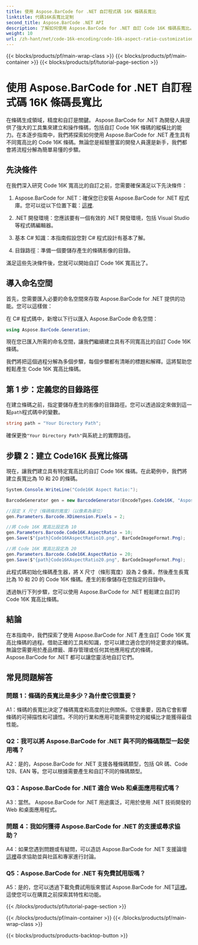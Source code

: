 ```yaml
---
title: 使用 Aspose.BarCode for .NET 自訂程式碼 16K 條碼長寬比
linktitle: 代碼16K長寬比定制
second_title: Aspose.BarCode .NET API
description: 了解如何使用 Aspose.BarCode for .NET 自訂 Code 16K 條碼長寬比。為您的應用程式建立精確的條碼。
weight: 10
url: /zh-hant/net/code-16k-encoding/code-16k-aspect-ratio-customization/
---
```


{{< blocks/products/pf/main-wrap-class >}}
{{< blocks/products/pf/main-container >}}
{{< blocks/products/pf/tutorial-page-section >}}

# 使用 Aspose.BarCode for .NET 自訂程式碼 16K 條碼長寬比

在條碼生成領域，精度和自訂是關鍵。 Aspose.BarCode for .NET 為開發人員提供了強大的工具集來建立和操作條碼，包括自訂 Code 16K 條碼的縱橫比的能力。在本逐步指南中，我們將探索如何使用 Aspose.BarCode for .NET 產生具有不同寬高比的 Code 16K 條碼。無論您是經驗豐富的開發人員還是新手，我們都會將流程分解為簡單易懂的步驟。

## 先決條件

在我們深入研究 Code 16K 寬高比的自訂之前，您需要確保滿足以下先決條件：

1.  Aspose.BarCode for .NET：確保您已安裝 Aspose.BarCode for .NET 程式庫。您可以從以下位置下載：[這裡](https://releases.aspose.com/barcode/net/).

2. .NET 開發環境：您應該要有一個有效的 .NET 開發環境，包括 Visual Studio 等程式碼編輯器。

3. 基本 C# 知識：本指南假設您對 C# 程式設計有基本了解。

4. 目錄路徑：準備一個要儲存產生的條碼影像的目錄。

滿足這些先決條件後，您就可以開始自訂 Code 16K 寬高比了。

## 導入命名空間

首先，您需要匯入必要的命名空間來存取 Aspose.BarCode for .NET 提供的功能。您可以這樣做：

在 C# 程式碼中，新增以下行以匯入 Aspose.BarCode 命名空間：

```csharp
using Aspose.BarCode.Generation;
```

現在您已匯入所需的命名空間，讓我們繼續建立具有不同寬高比的自訂 Code 16K 條碼。

我們將把這個過程分解為多個步驟，每個步驟都有清晰的標題和解釋。這將幫助您輕鬆產生 Code 16K 寬高比條碼。

## 第 1 步：定義您的目錄路徑

在建立條碼之前，指定要儲存產生的影像的目錄路徑。您可以透過設定來做到這一點`path`程式碼中的變數。

```csharp
string path = "Your Directory Path";
```

確保更換`"Your Directory Path"`與系統上的實際路徑。

## 步驟 2：建立 Code16K 長寬比條碼

現在，讓我們建立具有特定寬高比的自訂 Code 16K 條碼。在此範例中，我們將建立長寬比為 10 和 20 的條碼。

```csharp
System.Console.WriteLine("Code16K Aspect Ratio:");

BarcodeGenerator gen = new BarcodeGenerator(EncodeTypes.Code16K, "Aspose.BarCode");

//設定 X 尺寸（條碼條的寬度）（以像素為單位）
gen.Parameters.Barcode.XDimension.Pixels = 2;

//將 Code 16K 寬高比設定為 10
gen.Parameters.Barcode.Code16K.AspectRatio = 10;
gen.Save($"{path}Code16KAspectRatio10.png", BarCodeImageFormat.Png);

//將 Code 16K 寬高比設定為 20
gen.Parameters.Barcode.Code16K.AspectRatio = 20;
gen.Save($"{path}Code16KAspectRatio20.png", BarCodeImageFormat.Png);
```

此程式碼初始化條碼產生器，將 X 尺寸（條形寬度）設為 2 像素，然後產生長寬比為 10 和 20 的 Code 16K 條碼。產生的影像儲存在您指定的目錄中。

透過執行下列步驟，您可以使用 Aspose.BarCode for .NET 輕鬆建立自訂的 Code 16K 寬高比條碼。

## 結論

在本指南中，我們探索了使用 Aspose.BarCode for .NET 產生自訂 Code 16K 寬高比條碼的過程。借助正確的工具和知識，您可以建立適合您的特定要求的條碼。無論您需要用於產品標籤、庫存管理或任何其他應用程式的條碼，Aspose.BarCode for .NET 都可以讓您靈活地自訂它們。

## 常見問題解答

### 問題 1：條碼的長寬比是多少？為什麼它很重要？

A1：條碼的長寬比決定了條碼寬度和高度的比例關係。它很重要，因為它會影響條碼的可掃描性和可讀性。不同的行業和應用可能需要特定的縱橫比才能獲得最佳性能。

### Q2：我可以將 Aspose.BarCode for .NET 與不同的條碼類型一起使用嗎？

A2：是的，Aspose.BarCode for .NET 支援各種條碼類型，包括 QR 碼、Code 128、EAN 等。您可以根據需要產生和自訂不同的條碼類型。

### Q3：Aspose.BarCode for .NET 適合 Web 和桌面應用程式嗎？

A3：當然。 Aspose.BarCode for .NET 用途廣泛，可用於使用 .NET 技術開發的 Web 和桌面應用程式。

### 問題 4：我如何獲得 Aspose.BarCode for .NET 的支援或尋求協助？

 A4：如果您遇到問題或有疑問，可以造訪 Aspose.BarCode for .NET 支援論壇[這裡](https://forum.aspose.com/c/barcode/13)尋求協助並與社區和專家進行討論。

### Q5：Aspose.BarCode for .NET 有免費試用版嗎？

 A5：是的，您可以透過下載免費試用版來嘗試 Aspose.BarCode for .NET[這裡](https://releases.aspose.com/)。這使您可以在購買之前探索其特性和功能。

{{< /blocks/products/pf/tutorial-page-section >}}

{{< /blocks/products/pf/main-container >}}
{{< /blocks/products/pf/main-wrap-class >}}

{{< blocks/products/products-backtop-button >}}
